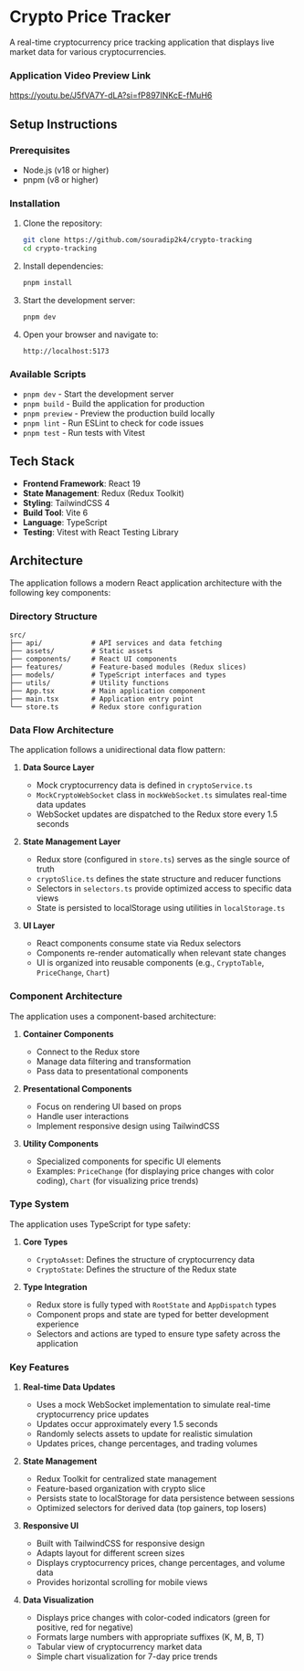 # Crypto Price Tracker

A real-time cryptocurrency price tracking application that displays live market data for various cryptocurrencies.

### Application Video Preview Link
https://youtu.be/J5fVA7Y-dLA?si=fP897INKcE-fMuH6

## Setup Instructions

### Prerequisites
- Node.js (v18 or higher)
- pnpm (v8 or higher)

### Installation
1. Clone the repository:
   ```bash
   git clone https://github.com/souradip2k4/crypto-tracking
   cd crypto-tracking
   ```

2. Install dependencies:
   ```bash
   pnpm install
   ```

3. Start the development server:
   ```bash
   pnpm dev
   ```

4. Open your browser and navigate to:
   ```
   http://localhost:5173
   ```

### Available Scripts
- `pnpm dev` - Start the development server
- `pnpm build` - Build the application for production
- `pnpm preview` - Preview the production build locally
- `pnpm lint` - Run ESLint to check for code issues
- `pnpm test` - Run tests with Vitest

## Tech Stack

- **Frontend Framework**: React 19
- **State Management**: Redux (Redux Toolkit)
- **Styling**: TailwindCSS 4
- **Build Tool**: Vite 6
- **Language**: TypeScript
- **Testing**: Vitest with React Testing Library

## Architecture

The application follows a modern React application architecture with the following key components:

### Directory Structure
```
src/
├── api/            # API services and data fetching
├── assets/         # Static assets
├── components/     # React UI components
├── features/       # Feature-based modules (Redux slices)
├── models/         # TypeScript interfaces and types
├── utils/          # Utility functions
├── App.tsx         # Main application component
├── main.tsx        # Application entry point
└── store.ts        # Redux store configuration
```

### Data Flow Architecture

The application follows a unidirectional data flow pattern:

1. **Data Source Layer**
   - Mock cryptocurrency data is defined in `cryptoService.ts`
   - `MockCryptoWebSocket` class in `mockWebSocket.ts` simulates real-time data updates
   - WebSocket updates are dispatched to the Redux store every 1.5 seconds

2. **State Management Layer**
   - Redux store (configured in `store.ts`) serves as the single source of truth
   - `cryptoSlice.ts` defines the state structure and reducer functions
   - Selectors in `selectors.ts` provide optimized access to specific data views
   - State is persisted to localStorage using utilities in `localStorage.ts`

3. **UI Layer**
   - React components consume state via Redux selectors
   - Components re-render automatically when relevant state changes
   - UI is organized into reusable components (e.g., `CryptoTable`, `PriceChange`, `Chart`)

### Component Architecture

The application uses a component-based architecture:

1. **Container Components**
   - Connect to the Redux store
   - Manage data filtering and transformation
   - Pass data to presentational components

2. **Presentational Components**
   - Focus on rendering UI based on props
   - Handle user interactions
   - Implement responsive design using TailwindCSS

3. **Utility Components**
   - Specialized components for specific UI elements
   - Examples: `PriceChange` (for displaying price changes with color coding), `Chart` (for visualizing price trends)

### Type System

The application uses TypeScript for type safety:

1. **Core Types**
   - `CryptoAsset`: Defines the structure of cryptocurrency data
   - `CryptoState`: Defines the structure of the Redux state

2. **Type Integration**
   - Redux store is fully typed with `RootState` and `AppDispatch` types
   - Component props and state are typed for better development experience
   - Selectors and actions are typed to ensure type safety across the application

### Key Features

1. **Real-time Data Updates**
   - Uses a mock WebSocket implementation to simulate real-time cryptocurrency price updates
   - Updates occur approximately every 1.5 seconds
   - Randomly selects assets to update for realistic simulation
   - Updates prices, change percentages, and trading volumes

2. **State Management**
   - Redux Toolkit for centralized state management
   - Feature-based organization with crypto slice
   - Persists state to localStorage for data persistence between sessions
   - Optimized selectors for derived data (top gainers, top losers)

3. **Responsive UI**
   - Built with TailwindCSS for responsive design
   - Adapts layout for different screen sizes
   - Displays cryptocurrency prices, change percentages, and volume data
   - Provides horizontal scrolling for mobile views

4. **Data Visualization**
   - Displays price changes with color-coded indicators (green for positive, red for negative)
   - Formats large numbers with appropriate suffixes (K, M, B, T)
   - Tabular view of cryptocurrency market data
   - Simple chart visualization for 7-day price trends
